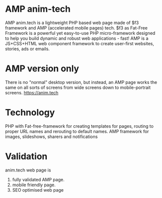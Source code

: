 # AMP anim-tech
AMP anim.tech is a lightweight PHP based web page made of $f3 framework and AMP (accelerated mobile pages) tech. $f3 as Fat-Free Framework is a powerful yet easy-to-use PHP micro-framework designed to help you build dynamic and robust web applications - fast! AMP is a JS+CSS+HTML web component framework to create user-first websites, stories, ads or emails.

# AMP version only
There is no "normal" desktop version, but instead, an AMP page works the same on all sorts of screens from wide screens down to mobile-portrait screens.
https://anim.tech

# Technology
PHP with Fat-free-framework for creating templates for pages, routing to proper URL names and rerouting to default names. 
AMP framework for images, slideshows, sharers and notifications 

# Validation
anim.tech web page is 
1. fully validated AMP page.
2. mobile friendly page.
3. SEO optimised web page
